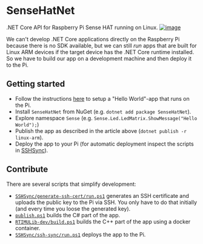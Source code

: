 # SenseHatNet
.NET Core API for Raspberry Pi Sense HAT running on Linux. [![image](https://img.shields.io/nuget/v/SenseHatNet.svg)](https://www.nuget.org/packages/SenseHatNet/)

We can't develop .NET Core applications directly on the Raspberry Pi because there is no SDK available, but we can still *run* apps that are built for Linux ARM devices if the target device has the .NET Core runtime installed. So we have to build our app on a development machine and then deploy it to the Pi.

## Getting started
* Follow the instructions [here](https://github.com/dotnet/core/blob/master/samples/RaspberryPiInstructions.md) to setup a "Hello World"-app that runs on the Pi.
* Install `SenseHatNet` from NuGet (e.g. `dotnet add package SenseHatNet`).
* Explore namespace `Sense` (e.g. `Sense.Led.LedMatrix.ShowMessage("Hello World");`)
* Publish the app as described in the article above (`dotnet publish -r linux-arm`).
* Deploy the app to your Pi (for automatic deployment inspect the scripts in [SSHSync](SSHSync)).

## Contribute
There are several scripts that simplify development:
* [`SSHSync/generate-ssh-cert/run.ps1`](SSHSync/generate-ssh-cert/run.ps1) generates an SSH certificate and uploads the public key to the Pi via SSH. You only have to do that initially (and every time you loose the generated key).
* [`publish.ps1`](publish.ps1) builds the C# part of the app.
* [`RTIMULib-dev/build.ps1`](RTIMULib-dev/build.ps1) builds the C++ part of the app using a docker container.
* [`SSHSync/ssh-sync/run.ps1`](SSHSync/ssh-sync/run.ps1) deploys the app to the Pi.
